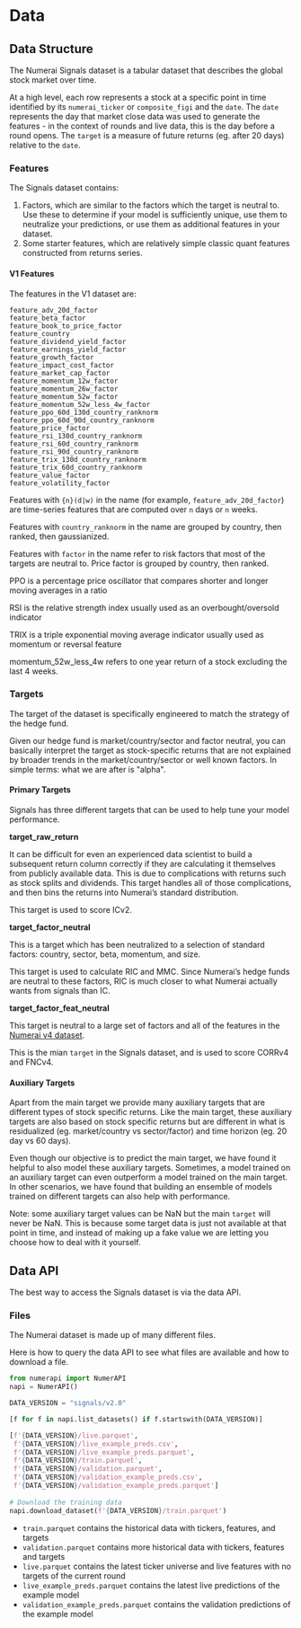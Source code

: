 # Data

## Data Structure

The Numerai Signals dataset is a tabular dataset that describes the global stock market over time.

At a high level, each row represents a stock at a specific point in time identified by its `numerai_ticker` or `composite_figi` and the `date`. The `date` represents the day that market close data was used to generate the features - in the context of rounds and live data, this is the day before a round opens. The `target` is a measure of future returns (eg. after 20 days) relative to the `date`.

### Features

The Signals dataset contains:

1. Factors, which are similar to the factors which the target is neutral to. Use these to determine if your model is sufficiently unique, use them to neutralize your predictions, or use them as additional features in your dataset.
2. Some starter features, which are relatively simple classic quant features constructed from returns series.

#### V1 Features

The features in the V1 dataset are:

```
feature_adv_20d_factor
feature_beta_factor
feature_book_to_price_factor
feature_country
feature_dividend_yield_factor
feature_earnings_yield_factor
feature_growth_factor
feature_impact_cost_factor
feature_market_cap_factor
feature_momentum_12w_factor
feature_momentum_26w_factor
feature_momentum_52w_factor
feature_momentum_52w_less_4w_factor
feature_ppo_60d_130d_country_ranknorm
feature_ppo_60d_90d_country_ranknorm
feature_price_factor
feature_rsi_130d_country_ranknorm
feature_rsi_60d_country_ranknorm
feature_rsi_90d_country_ranknorm
feature_trix_130d_country_ranknorm
feature_trix_60d_country_ranknorm
feature_value_factor
feature_volatility_factor
```

Features with `{n}(d|w)` in the name (for example, `feature_adv_20d_factor`) are time-series features that are computed over `n` days or `n` weeks.

Features with `country_ranknorm` in the name are grouped by country, then ranked, then gaussianized.

Features with `factor` in the name refer to risk factors that most of the targets are neutral to. Price factor is grouped by country, then ranked.

PPO is a percentage price oscillator that compares shorter and longer moving averages in a ratio

RSI is the relative strength index usually used as an overbought/oversold indicator

TRIX is a triple exponential moving average indicator usually used as momentum or reversal feature

momentum\_52w\_less\_4w refers to one year return of a stock excluding the last 4 weeks.

### Targets

The target of the dataset is specifically engineered to match the strategy of the hedge fund.&#x20;

Given our hedge fund is market/country/sector and factor neutral, you can basically interpret the target as stock-specific returns that are not explained by broader trends in the market/country/sector or well known factors. In simple terms: what we are after is "alpha".

#### Primary Targets

Signals has three different targets that can be used to help tune your model performance.

**target\_raw\_return**&#x20;

It can be difficult for even an experienced data scientist to build a subsequent return column correctly if they are calculating it themselves from publicly available data. This is due to complications with returns such as stock splits and dividends. This target handles all of those complications, and then bins the returns into Numerai’s standard distribution.

This target is used to score ICv2.

**target\_factor\_neutral**

This is a target which has been neutralized to a selection of standard factors: country, sector, beta, momentum, and size.

This target is used to calculate RIC and MMC. Since Numerai’s hedge funds are neutral to these factors, RIC is much closer to what Numerai actually wants from signals than IC.

**target\_factor\_feat\_neutral**

This target is neutral to a large set of factors and all of the features in the [Numerai v4 dataset](../numerai-tournament/data.md).

This is the mian `target` in the Signals dataset, and is used to score CORRv4 and FNCv4.&#x20;

#### Auxiliary Targets

Apart from the main target we provide many auxiliary targets that are different types of stock specific returns. Like the main target, these auxiliary targets are also based on stock specific returns but are different in what is residualized (eg. market/country vs sector/factor) and time horizon (eg. 20 day vs 60 days).  &#x20;

Even though our objective is to predict the main target, we have found it helpful to also model these auxiliary targets. Sometimes, a model trained on an auxiliary target can even outperform a model trained on the main target. In other scenarios, we have found that building an ensemble of models trained on different targets can also help with performance. &#x20;

Note: some auxiliary target values can be NaN but the main `target` will never be NaN. This is because some target data is just not available at that point in time, and instead of making up a fake value we are letting you choose how to deal with it yourself.

## Data API

The best way to access the Signals dataset is via the data API.

### Files

The Numerai dataset is made up of many different files.

Here is how to query the data API to see what files are available and how to download a file.

```python
from numerapi import NumerAPI
napi = NumerAPI()

DATA_VERSION = "signals/v2.0"

[f for f in napi.list_datasets() if f.startswith(DATA_VERSION)] 

[f'{DATA_VERSION}/live.parquet',
 f'{DATA_VERSION}/live_example_preds.csv',
 f'{DATA_VERSION}/live_example_preds.parquet',
 f'{DATA_VERSION}/train.parquet',
 f'{DATA_VERSION}/validation.parquet',
 f'{DATA_VERSION}/validation_example_preds.csv',
 f'{DATA_VERSION}/validation_example_preds.parquet']
 
# Download the training data 
napi.download_dataset(f'{DATA_VERSION}/train.parquet')
```

* `train.parquet` contains the historical data with tickers, features, and targets
* `validation.parquet` contains more historical data with tickers, features and targets
* `live.parquet` contains the latest ticker universe and live features with no targets of the current round
* `live_example_preds.parquet` contains the latest live predictions of the example model&#x20;
* `validation_example_preds.parquet` contains the validation predictions of the example model

